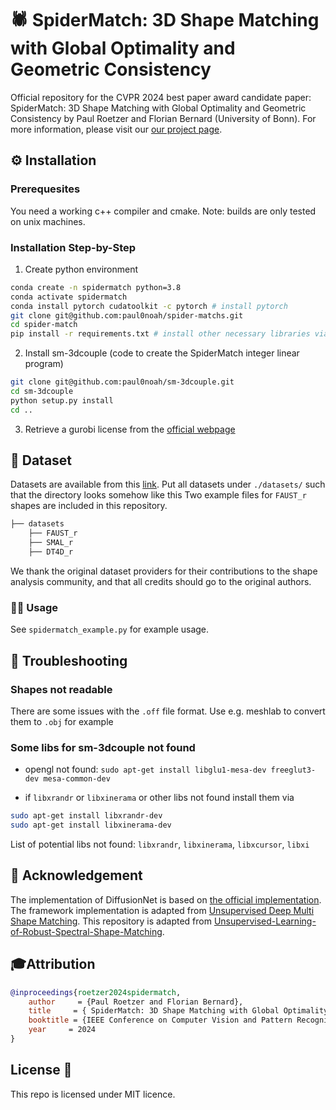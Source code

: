 # 🕷️ SpiderMatch: 3D Shape Matching with Global Optimality and Geometric Consistency
Official repository for the CVPR 2024 best paper award candidate paper: SpiderMatch: 3D Shape Matching with Global Optimality and Geometric Consistency by Paul Roetzer and Florian Bernard (University of Bonn).
For more information, please visit our [our project page](https://paulroetzer.github.io/publications/2024-06-19-spidermatch.html).

## ⚙️ Installation
### Prerequesites
You need a working c++ compiler and cmake.
Note: builds are only tested on unix machines.

### Installation Step-by-Step

1) Create python environment
```bash 
conda create -n spidermatch python=3.8
conda activate spidermatch
conda install pytorch cudatoolkit -c pytorch # install pytorch
git clone git@github.com:paul0noah/spider-matchs.git
cd spider-match
pip install -r requirements.txt # install other necessary libraries via pip
```

2) Install sm-3dcouple (code to create the SpiderMatch integer linear program)
```bash
git clone git@github.com:paul0noah/sm-3dcouple.git
cd sm-3dcouple
python setup.py install
cd ..
```

3) Retrieve a gurobi license from the [official webpage](https://www.gurobi.com/)

## 📝 Dataset
Datasets are available from this [link](https://drive.google.com/file/d/1zbBs3NjUIBBmVebw38MC1nhu_Tpgn1gr/view?usp=share_link). Put all datasets under `./datasets/` such that the directory looks somehow like this
Two example files for `FAUST_r` shapes are included in this repository.
```bash
├── datasets
    ├── FAUST_r
    ├── SMAL_r
    ├── DT4D_r
```
We thank the original dataset providers for their contributions to the shape analysis community, and that all credits should go to the original authors.


### 🧑‍💻️‍ Usage
See `spidermatch_example.py` for example usage.

## 🚧 Troubleshooting
### Shapes not readable
There are some issues with the `.off` file format. Use e.g. meshlab to convert them to `.obj` for example

### Some libs for sm-3dcouple not found
- opengl not found:
`sudo apt-get install libglu1-mesa-dev freeglut3-dev mesa-common-dev`

- if `libxrandr` or `libxinerama` or other libs not found install them via
```bash
sudo apt-get install libxrandr-dev
sudo apt-get install libxinerama-dev
```
List of potential libs not found: `libxrandr`, `libxinerama`, `libxcursor`, `libxi`

## 🙏 Acknowledgement
The implementation of DiffusionNet is based on [the official implementation](https://github.com/nmwsharp/diffusion-net).
The framework implementation is adapted from [Unsupervised Deep Multi Shape Matching](https://github.com/dongliangcao/Unsupervised-Deep-Multi-Shape-Matching).
This repository is adapted from [Unsupervised-Learning-of-Robust-Spectral-Shape-Matching](https://github.com/dongliangcao/Unsupervised-Learning-of-Robust-Spectral-Shape-Matching).

## 🎓Attribution
```bibtex
@inproceedings{roetzer2024spidermatch,
    author     = {Paul Roetzer and Florian Bernard},
    title     = { SpiderMatch: 3D Shape Matching with Global Optimality and Geometric Consistency },
    booktitle = {IEEE Conference on Computer Vision and Pattern Recognition (CVPR)},
    year     = 2024
}
```

## License 🚀
This repo is licensed under MIT licence.

